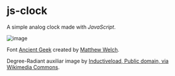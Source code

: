 # js-clock
A simple analog clock made with *JavaScript*.

![image](https://user-images.githubusercontent.com/54688495/167312756-815dd496-41d6-4438-8ccc-215606595a2e.png)

Font [Ancient Geek](https://www.dafont.com/es/ancient-geek.font) created by [Matthew Welch](https://www.dafont.com/es/matthew-welch.d318).

Degree-Radiant auxiliar image by [Inductiveload, Public domain, via Wikimedia Commons](https://commons.wikimedia.org/wiki/File:Degree-Radian_Conversion.svg).
